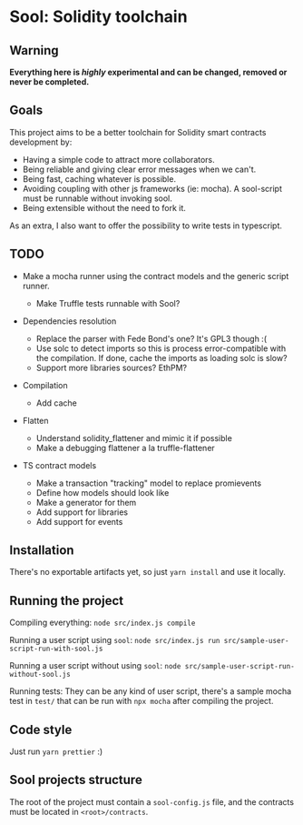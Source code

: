 # Sool: Solidity toolchain


## Warning

**Everything here is _highly_ experimental and can be changed, removed or never be completed.**


## Goals

This project aims to be a better toolchain for Solidity smart contracts development by:

* Having a simple code to attract more collaborators.
* Being reliable and giving clear error messages when we can't.
* Being fast, caching whatever is possible.
* Avoiding coupling with other js frameworks (ie: mocha). A sool-script must be runnable without invoking sool.
* Being extensible without the need to fork it.

As an extra, I also want to offer the possibility to write tests in typescript.


## TODO

* Make a mocha runner using the contract models and the generic script runner.
    - Make Truffle tests runnable with Sool?

* Dependencies resolution
    - Replace the parser with Fede Bond's one? It's GPL3 though :(
    - Use solc to detect imports so this is process error-compatible with the compilation. If done, cache the imports as loading solc is slow?
    - Support more libraries sources? EthPM?
    
* Compilation
    - Add cache
    
* Flatten
    - Understand solidity_flattener and mimic it if possible
    - Make a debugging flattener a la truffle-flattener

* TS contract models
    - Make a transaction "tracking" model to replace promievents
    - Define how models should look like
    - Make a generator for them
    - Add support for libraries
    - Add support for events

## Installation

There's no exportable artifacts yet, so just `yarn install` and use it locally.

## Running the project

Compiling everything: `node src/index.js compile` 

Running a user script using `sool`: `node src/index.js run src/sample-user-script-run-with-sool.js`

Running a user script without using `sool`: `node src/sample-user-script-run-without-sool.js`

Running tests: They can be any kind of user script, there's a sample mocha test in `test/` that can be run with `npx mocha` after compiling the project.


## Code style

Just run `yarn prettier` :)


## Sool projects structure

The root of the project must contain a `sool-config.js` file, and the contracts must be located in `<root>/contracts`.


